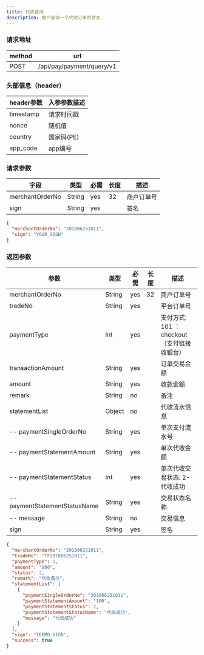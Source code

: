 ```yaml
---
title: 代收查询
description: 商户查询一个代收订单的状态
---
```


### 请求地址

| method | url                       |
| ------ | ------------------------- |
| POST   | /api/pay/payment/query/v1 |

### 头部信息（header）

| header参数                  | 入参参数描述  |
|---------------------------|---------|
| timestamp                 | 请求时间戳   |
| nonce                     | 随机值     |
| country                   | 国家码(PE) |
| app_code                  | app编号   |

### 请求参数

| 字段            | 类型   | 必需 | 长度 | 描述       |
| --------------- | ------ | ---- | ---- | ---------- |
| merchantOrderNo | String | yes  | 32   | 商户订单号 |
| sign            | String | yes  |      | 签名       |

```json title=请求示例
{
  "merchantOrderNo": "201806251011",
  "sign": "YOUR_SIGN"
}
```

### 返回参数

| 参数                          | 类型   | 必需 | 长度 | 描述                                          |
| ----------------------------- | ------ | ---- | --- | --------------------------------------------- |
| merchantOrderNo               | String | yes  | 32  | 商户订单号                                    |
| tradeNo                       | String | yes  |     | 平台订单号                                    |
| paymentType                   | Int    | yes  |     | 支付方式: 101 ：checkout（支付链接收银台）                   |
| transactionAmount             | String | yes  |   | 订单交易金额                      |
| amount                        | String | yes  |   | 收款金额                      || status                        | Int | yes  |     | 2-成功 3-失败 4-退款                           |
| remark                        | String | no   |     | 备注                            |
| statementList                 | Object | no   |     | 代收流水信息                                  |
| -- paymentSingleOrderNo       | String | yes  |     | 单次支付流水号                                |
| -- paymentStatementAmount     | String | yes  |     | 单次代收金额                                  |
| -- paymentStatementStatus     | Int | yes  |     | 单次代收交易状态: 2-代收成功 |
| -- paymentStatementStatusName | String | yes  |     | 交易状态名称                                  |
| -- message                    | String | no   |     | 交易信息                                      |
| sign                          | String | yes  |     | 签名                                          |

```json title=返回示例
{
  "merchantOrderNo": "201806251011",
  "tradeNo": "TF201806251011",
  "paymentType": 1,
  "amount": "100",
  "status": 2,
  "remark": "代收备注",
  "statementList": [
    {
      "paymentSingleOrderNo": "201806251011",
      "paymentStatementAmount": "100",
      "paymentStatementStatus": 2,
      "paymentStatementStatusName": "代收成功",
      "message": "代收成功"
    }
  ],
  "sign": "TEEMO_SIGN",
  "success": true
}
```
